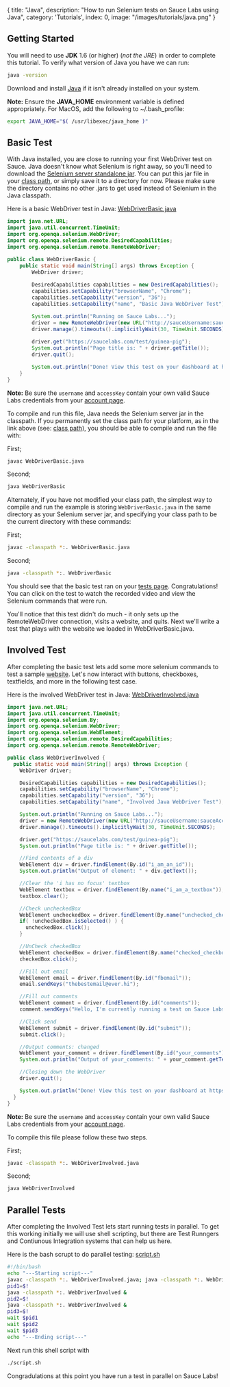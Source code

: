 {
  title: "Java",
  description: "How to run Selenium tests on Sauce Labs using Java",
  category: 'Tutorials',
  index: 0,
  image: "/images/tutorials/java.png"
}

## Getting Started

You will need to use **JDK** 1.6 (or higher) (*not the JRE*) in order to complete this tutorial. To verify what version of Java you have we can run:
```bash
java -version
```

Download and install [Java](http://www.java.com/en/download/manual.jsp) if it isn't already installed on your system.

**Note:** Ensure the **JAVA_HOME** environment variable is defined appropriately.
For MacOS, add the following to ~/.bash_profile:
```bash 
export JAVA_HOME="$( /usr/libexec/java_home )"
```

## Basic Test

With Java installed, you are close to running your first WebDriver test on Sauce. Java doesn't know what Selenium is right away, so 
you'll need to download the [Selenium server standalone jar](http://selenium-release.storage.googleapis.com/2.44/selenium-server-standalone-2.44.0.jar). You can put this jar file in your
[class path](http://docs.oracle.com/javase/tutorial/essential/environment/paths.html), or simply save it to a directory for now. Please make sure the directory contains no other .jars to get used instead of Selenium in the Java classpath.

Here is a basic WebDriver test in Java: [WebDriverBasic.java](https://raw.githubusercontent.com/saucelabs/sauce-support/master/Java/WebDriverBasic.java)
```java
import java.net.URL;
import java.util.concurrent.TimeUnit;
import org.openqa.selenium.WebDriver;
import org.openqa.selenium.remote.DesiredCapabilities;
import org.openqa.selenium.remote.RemoteWebDriver;

public class WebDriverBasic {
    public static void main(String[] args) throws Exception {
        WebDriver driver;
    
        DesiredCapabilities capabilities = new DesiredCapabilities();
        capabilities.setCapability("browserName", "Chrome");
        capabilities.setCapability("version", "36");
        capabilities.setCapability("name", "Basic Java WebDriver Test");

        System.out.println("Running on Sauce Labs...");
        driver = new RemoteWebDriver(new URL("http://sauceUsername:sauceAccessKey@ondemand.saucelabs.com:80/wd/hub"), capabilities);
        driver.manage().timeouts().implicitlyWait(30, TimeUnit.SECONDS);
        
        driver.get("https://saucelabs.com/test/guinea-pig");
        System.out.println("Page title is: " + driver.getTitle());
        driver.quit();

        System.out.println("Done! View this test on your dashboard at https://saucelabs.com/tests");
    }
}
```
**Note:** Be sure the `username` and `accessKey` contain your own valid Sauce Labs credentials from your [account page](https://saucelabs.com/account).

To compile and run this file, Java needs the Selenium server jar in the classpath. If you permanently set the class path for your platform, as in the
link above (see: [class path](http://docs.oracle.com/javase/tutorial/essential/environment/paths.html)), you should be able to compile and run the file with:

First;
```bash
javac WebDriverBasic.java
```
Second;
```bash
java WebDriverBasic
```
Alternately, if you have not modified your class path, the simplest way to compile and run the example is storing `WebDriverBasic.java` in the same directory as your Selenium server jar, and specifying your class path to be the current directory with these commands:

First;
```bash
javac -classpath *:. WebDriverBasic.java
```
Second;
```bash
java -classpath *:. WebDriverBasic
```
You should see that the basic test ran on your [tests page](https://saucelabs.com/tests). Congratulations! You can click on the test to watch the recorded video and view the Selenium commands that were run.

You'll notice that this test didn't do much - it only sets up the RemoteWebDriver connection, visits a website, and quits. Next we'll write a test that plays with the website we loaded in WebDriverBasic.java.

## Involved Test

After completing the basic test lets add some more selenium commands to test a sample [website](https://saucelabs.com/test/guinea-pig). Let's now interact with buttons, checkboxes, textfields, and more in the following test case.

Here is the involved WebDriver test in Java: [WebDriverInvolved.java](https://raw.githubusercontent.com/saucelabs/sauce-support/master/Java/WebDriverInvolved.java)
```java
import java.net.URL;
import java.util.concurrent.TimeUnit;
import org.openqa.selenium.By;
import org.openqa.selenium.WebDriver;
import org.openqa.selenium.WebElement;
import org.openqa.selenium.remote.DesiredCapabilities;
import org.openqa.selenium.remote.RemoteWebDriver;

public class WebDriverInvolved {
  public static void main(String[] args) throws Exception {
    WebDriver driver;

    DesiredCapabilities capabilities = new DesiredCapabilities();
    capabilities.setCapability("browserName", "Chrome");
    capabilities.setCapability("version", "36");
    capabilities.setCapability("name", "Involved Java WebDriver Test");

    System.out.println("Running on Sauce Labs...");
    driver = new RemoteWebDriver(new URL("http://sauceUsername:sauceAccessKey@ondemand.saucelabs.com:80/wd/hub"), capabilities);
    driver.manage().timeouts().implicitlyWait(30, TimeUnit.SECONDS);

    driver.get("https://saucelabs.com/test/guinea-pig");
    System.out.println("Page title is: " + driver.getTitle());

    //Find contents of a div
    WebElement div = driver.findElement(By.id("i_am_an_id"));
    System.out.println("Output of element: " + div.getText());

    //Clear the 'i has no focus' textbox
    WebElement textbox = driver.findElement(By.name("i_am_a_textbox"));
    textbox.clear();

    //Check uncheckedBox
    WebElement uncheckedBox = driver.findElement(By.name("unchecked_checkbox"));
    if( !uncheckedBox.isSelected() ) {
      uncheckedBox.click();
    }

    //UnCheck checkedBox
    WebElement checkedBox = driver.findElement(By.name("checked_checkbox"));
    checkedBox.click();

    //Fill out email
    WebElement email = driver.findElement(By.id("fbemail"));
    email.sendKeys("thebestemail@ever.hi");

    //Fill out comments
    WebElement comment = driver.findElement(By.id("comments"));
    comment.sendKeys("Hello, I'm currently running a test on Sauce Labs :).");

    //Click send
    WebElement submit = driver.findElement(By.id("submit"));
    submit.click();

    //Output comments: changed
    WebElement your_comment = driver.findElement(By.id("your_comments"));
    System.out.println("Output of your_comments: " + your_comment.getText());

    //Closing down the WebDriver
    driver.quit();

    System.out.println("Done! View this test on your dashboard at https://saucelabs.com/tests");
  }
}
```
**Note:** Be sure the `username` and `accessKey` contain your own valid Sauce Labs credentials from your [account page](https://saucelabs.com/account).

To compile this file please follow these two steps.

First;
```bash
javac -classpath *:. WebDriverInvolved.java
```
Second;
```bash
java WebDriverInvolved
```

## Parallel Tests
After completing the Involved Test lets start running tests in parallel. To get this working initially we will use shell scripting, but there are Test Runngers and Contiunous Integration systems that can help us here.

Here is the bash scrupt to do parallel testing: [script.sh](https://raw.githubusercontent.com/saucelabs/sauce-support/master/Java/script.sh)
```bash
#!/bin/bash
echo "---Starting script---"
javac -classpath *:. WebDriverInvolved.java; java -classpath *:. WebDriverInvolved &
pid1=$!
java -classpath *:. WebDriverInvolved &
pid2=$!
java -classpath *:. WebDriverInvolved &
pid3=$!
wait $pid1
wait $pid2
wait $pid3
echo "---Ending script---"
```
Next run this shell script with
```bash
./script.sh
```

Congradulations at this point you have run a test in parallel on Sauce Labs!
